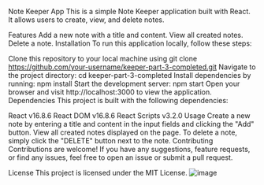 Note Keeper App
This is a simple Note Keeper application built with React. It allows users to create, view, and delete notes.

Features
Add a new note with a title and content.
View all created notes.
Delete a note.
Installation
To run this application locally, follow these steps:

Clone this repository to your local machine using git clone https://github.com/your-username/keeper-part-3-completed.git
Navigate to the project directory: cd keeper-part-3-completed
Install dependencies by running: npm install
Start the development server: npm start
Open your browser and visit http://localhost:3000 to view the application.
Dependencies
This project is built with the following dependencies:

React v16.8.6
React DOM v16.8.6
React Scripts v3.2.0
Usage
Create a new note by entering a title and content in the input fields and clicking the "Add" button.
View all created notes displayed on the page.
To delete a note, simply click the "DELETE" button next to the note.
Contributing
Contributions are welcome! If you have any suggestions, feature requests, or find any issues, feel free to open an issue or submit a pull request.

License
This project is licensed under the MIT License.
![image](https://github.com/ibrahimdrsn/Note-Keeper-App/assets/155435456/f57b2031-b6f3-459f-8286-68a44c4060e9)
